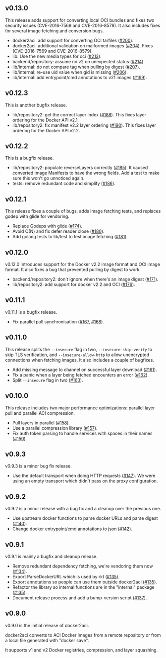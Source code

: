 ## v0.13.0

This release adds support for converting local OCI bundles and fixes two security issues (CVE-2016-7569 and CVE-2016-8579). It also includes fixes for several image fetching and conversion bugs.

 - docker2aci: add support for converting OCI tarfiles ([#200](https://github.com/appc/docker2aci/pull/200)).
 - docker2aci: additional validation on malformed images ([#204](https://github.com/appc/docker2aci/pull/204)). Fixes (CVE-2016-7569 and CVE-2016-8579).
 - lib: Use the new media types for oci ([#213](https://github.com/appc/docker2aci/pull/213)).
 - backend/repository: assume no v2 on unexpected status ([#214](https://github.com/appc/docker2aci/pull/214)).
 - lib/internal: do not compare tag when pulling by digest ([#207](https://github.com/appc/docker2aci/pull/207)).
 - lib/internal: re-use uid value when gid is missing ([#206](https://github.com/appc/docker2aci/pull/206)).
 - lib/internal: add entrypoint/cmd annotations to v21 images ([#199](https://github.com/appc/docker2aci/pull/199)).

## v0.12.3

This is another bugfix release.

- lib/repository2: get the correct layer index ([#188](https://github.com/appc/docker2aci/pull/188)). This fixes layer ordering for the Docker API v2.1.
- lib/repository2: fix manifest v2.2 layer ordering ([#190](https://github.com/appc/docker2aci/pull/190)). This fixes layer ordering for the Docker API v2.2.

## v0.12.2

This is a bugfix release.

- lib/repository2: populate reverseLayers correctly ([#185](https://github.com/appc/docker2aci/pull/185)). It caused converted Image Manifests to have the wrong fields. Add a test to make sure this won't go unnoticed again.
- tests: remove redundant code and simplify ([#186](https://github.com/appc/docker2aci/pull/186)).

## v0.12.1

This release fixes a couple of bugs, adds image fetching tests, and replaces godep with glide for vendoring.

- Replace Godeps with glide ([#174](https://github.com/appc/docker2aci/pull/174)).
- Avoid O(N) and fix defer reader close ([#180](https://github.com/appc/docker2aci/pull/180)).
- Add golang tests to lib/test to test image fetching ([#181](https://github.com/appc/docker2aci/pull/181)).

## v0.12.0

v0.12.0 introduces support for the Docker v2.2 image format and OCI image format. It also fixes a bug that prevented pulling by digest to work.

- backend/repository2: don't ignore when there's an image digest ([#171](https://github.com/appc/docker2aci/pull/171)).
- lib/repository2: add support for docker v2.2 and OCI ([#176](https://github.com/appc/docker2aci/pull/176)).

## v0.11.1

v0.11.1 is a bugfix release.

- Fix parallel pull synchronisation ([#167](https://github.com/appc/docker2aci/pull/167), [#168](https://github.com/appc/docker2aci/pull/168)).

## v0.11.0

This release splits the `--insecure` flag in two, `--insecure-skip-verify` to skip TLS verification, and `--insecure-allow-http` to allow unencrypted connections when fetching images. It also includes a couple of bugfixes.

- Add missing message to channel on successful layer download ([#161](https://github.com/appc/docker2aci/pull/161)).
- Fix a panic when a layer being fetched encounters an error ([#162](https://github.com/appc/docker2aci/pull/162)).
- Split `--insecure` flag in two ([#163](https://github.com/appc/docker2aci/pull/163)).

## v0.10.0

This release includes two major performance optimizations: parallel layer pull and parallel ACI compression.

- Pull layers in parallel ([#158](https://github.com/appc/docker2aci/pull/158)).
- Use a parallel compression library ([#157](https://github.com/appc/docker2aci/pull/157)).
- Fix auth token parsing to handle services with spaces in their names ([#150](https://github.com/appc/docker2aci/pull/150)).

## v0.9.3

v0.9.3 is a minor bug fix release.

- Use the default transport when doing HTTP requests ([#147](https://github.com/appc/docker2aci/pull/147)). We were using an empty transport which didn't pass on the proxy configuration.

## v0.9.2

v0.9.2 is a minor release with a bug fix and a cleanup over the previous one.

- Use upstream docker functions to parse docker URLs and parse digest ([#140](https://github.com/appc/docker2aci/pull/140)).
- Change docker entrypoint/cmd annotations to json ([#142](https://github.com/appc/docker2aci/pull/142)).

## v0.9.1

v0.9.1 is mainly a bugfix and cleanup release.

- Remove redundant dependency fetching, we're vendoring them now ([#134](https://github.com/appc/docker2aci/pull/134)).
- Export ParseDockerURL which is used by rkt ([#135](https://github.com/appc/docker2aci/pull/135)).
- Export annotations so people can use them outside docker2aci ([#135](https://github.com/appc/docker2aci/pull/135)).
- Refactor the library so internal functions are in the "internal" package ([#135](https://github.com/appc/docker2aci/pull/135)).
- Document release process and add a bump-version script ([#137](https://github.com/appc/docker2aci/pull/137)).

## v0.9.0

v0.9.0 is the initial release of docker2aci.

docker2aci converts to ACI Docker images from a remote repository or from a local file generated with "docker save".

It supports v1 and v2 Docker registries, compression, and layer squashing.
